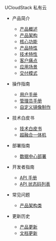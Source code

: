 <div class="sidebar_title icon__logo"> UCloudStack 私有云 </div>


- 产品简介

  - [产品概述](UCloudStack/README.md)
  - [产品架构](UCloudStack/arch.md)
  - [核心功能](UCloudStack/features.md)
  - [产品特性](UCloudStack/advantages.md)
  - [技术特性](UCloudStack/techadv.md)
  - [客户痛点](UCloudStack/painpoint.md)
  - [应用场景](UCloudStack/scenario.md)
  - [交付模式](UCloudStack/deliver.md)

- 操作指南  

    - [用户手册](UCloudStack/UserGuide/UserGuide.md)
    - [管理员手册](UCloudStack/AdminGuide/AdminGuide.md)
    - [自定义镜像制作](UCloudStack/CustomImage/CustomImage.md)

- 技术白皮书

    - [技术白皮书](UCloudStack/TechWhitepaper/TechWhitepaper.md)
    - [超融合一体机](UCloudStack/UHyperBox/UHyperBox.md)

- 部署指南

    - [数据中心部署](UCloudStack/DataCenterDeploy/DataCenterDeploy.md)

- 开发者指南 

    - [API 手册](UCloudStack/APIGuide/APIGuide.md)
    - [API 状态码列表](UCloudStack/APIGuide/APIRetcode.md)

- 常见问题

    - [产品架构类](UCloudStack/faq.md)

- 更新历史

    - [产品更新](UCloudStack/Changelog/changelog.md)
    - [文档更新](UCloudStack/Changelog/docschangelog.md)








